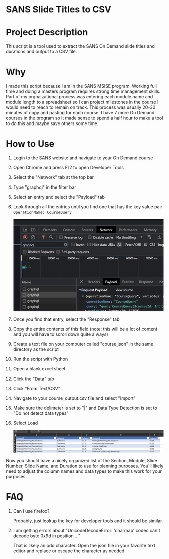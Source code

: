 # SANS Slide Titles to CSV

# Project Description
This script is a tool used to extract the SANS On Demand slide titles and durations and output to a CSV file.

# Why
I made this script because I am in the SANS MSISE program. Working full time and doing a masters program requires strong time management skills. Part of my orgnaizational process was entering each module name and module length to a spreadsheet so I can project milestones in the course I would need to reach to remain on track. This process was usually 20-30 minutes of copy and pasting for each course. I have 7 more On Demand courses in the program so it made sense to spend a half hour to make a tool to do this and maybe save others some time.

# How to Use
1. Login to the SANS website and navigate to your On Demand course
2. Open Chrome and press F12 to open Developer Tools
3. Select the "Network" tab at the top bar
4. Type "graphql" in the filter bar
5. Select an entry and select the "Payload" tab
6. Look through all the entries until you find one that has the key value pair `OperationName: CourseQuery`

   ![Graphql Example](https://raw.githubusercontent.com/concon2015/SANS-Slide-Titles-to-CSV/main/graphql_screenshot.png)
7. Once you find that entry, select the "Response" tab
8. Copy the entire contents of this field (note: this will be a lot of content and you will have to scroll down quite a ways)
9. Create a text file on your computer called "course.json" in the same directory as the script
10. Run the script with Python
11. Open a blank excel sheet
12. Click the "Data" tab
13. Click "From Text/CSV"
14. Navigate to your course_output.csv file and select "Import"
15. Make sure the delimeter is set to "|" and Data Type Detection is set to "Do not detect data types"
16. Select Load

    ![Excel Example](https://raw.githubusercontent.com/concon2015/SANS-Slide-Titles-to-CSV/main/excel_example.png)

Now you should have a nicely organized list of the Section, Module, Slide Number, Slide Name, and Duration to use for planning purposes. You'll likely need to adjust the column names and data types to make this work for your purposes.


# FAQ

1. Can I use firefox?
   
   Probably, just lookup the key for developer tools and it should be similar.

2. I am getting errors about "UnicodeDecodeError: 'charmap' codec can't decode byte 0x9d in position ..."
   
   That is likely an odd character. Open the json file in your favorite text editor and replace or escape the character as needed.
